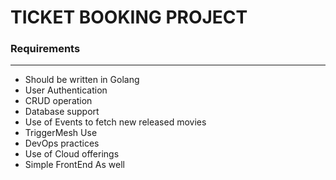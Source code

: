 # TICKET BOOKING PROJECT
### Requirements
---
- Should be written in Golang
- User Authentication
- CRUD operation
- Database support
- Use of Events to fetch new released movies
- TriggerMesh Use
- DevOps practices
- Use of Cloud offerings
- Simple FrontEnd As well
